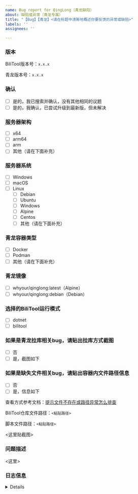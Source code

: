 ```yaml
---
name: Bug report for QingLong（青龙缺陷）
about: 缺陷或异常（青龙专属）
title: "【Bug】【青龙】<请在标题中清晰地概述你要反馈的异常或缺陷>"
labels: ''
assignees: ''

---
```


<!-- 请完整勾选或填写如下信息 -->

### 版本

BiliTool版本号：`x.x.x`

青龙版本号：`x.x.x`

### 确认

- [ ] 是的，我已搜索并确认，没有其他相同的议题
- [ ] 是的，我确认，已尝试升级到最新版，但未解决

### 服务器架构

- [ ] x64
- [ ] arm64
- [ ] arm
- [ ] 其他（请在下面补充）

### 服务器系统

- [ ] Windows
- [ ] macOS
- [ ] Linux
    - [ ] Debian
    - [ ] Ubuntu
    - [ ] Windows
    - [ ] Alpine
    - [ ] Centos
    - [ ] 其他（请在下面补充）

### 青龙容器类型

- [ ] Docker
- [ ] Podman
- [ ] 其他（请在下面补充）

### 青龙镜像

- [ ] whyour/qinglong:latest（Alpine）
- [ ] whyour/qinglong:debian（Debian）

### 选择的BiliTool运行模式

- [ ] dotnet
- [ ] bilitool

### 如果是青龙拉库相关bug，请贴出拉库方式截图

- [ ] 否
- [ ] 是，截图如下

### 如果是缺失文件相关bug，请贴出容器内文件路径信息

- [ ] 否
- [ ] 是，信息如下

查看方式参考文档：[提示文件不存在或路径异常怎么排查](https://github.com/RayWangQvQ/BiliBiliToolPro/blob/main/qinglong/README.md#43-提示文件不存在或路径异常怎么排查)

BiliTool仓库文件路径：`<粘贴路径>`

脚本文件路径：`<粘贴路径>`

<这里贴截图>

### 问题描述

<!-- 请在下方清晰的描述所您所遇到的问题 -->
<这里>

### 日志信息

<!-- 请在下方贴出Debug级别的日志信息，以便更高效的确定和解决问题 -->

<details>

```
<这里>
```

</details>
